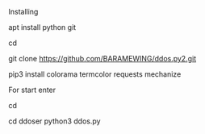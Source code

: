 Installing

apt install python git

cd

git clone https://github.com/BARAMEWING/ddos.py2.git

pip3 install colorama termcolor requests mechanize

For start enter

cd

cd ddoser
python3 ddos.py
